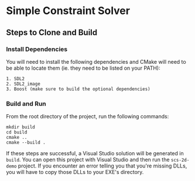 # Simple Constraint Solver
## Steps to Clone and Build


### Install Dependencies
You will need to install the following dependencies and CMake will need to be able to locate them (ie. they need to be listed on your PATH):

    1. SDL2
    2. SDL2_image
    3. Boost (make sure to build the optional dependencies)

### Build and Run
From the root directory of the project, run the following commands:

```
mkdir build
cd build
cmake ..
cmake --build .
```

If these steps are successful, a Visual Studio solution will be generated in ```build```. You can open this project with Visual Studio and then run the ```scs-2d-demo``` project. If you encounter an error telling you that you're missing DLLs, you will have to copy those DLLs to your EXE's directory.
